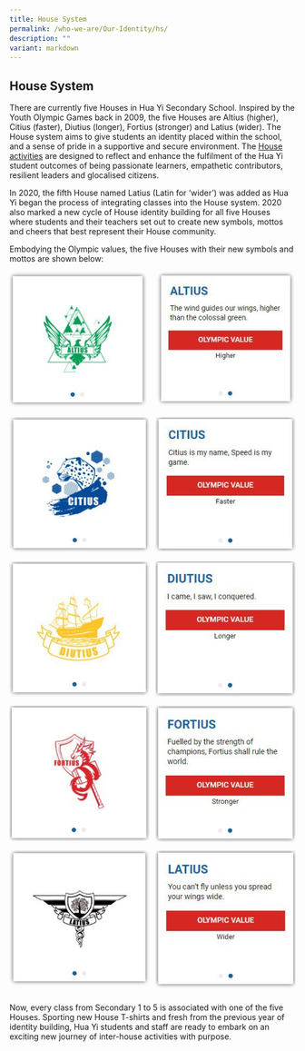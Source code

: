 ```yaml
---
title: House System
permalink: /who-we-are/Our-Identity/hs/
description: ""
variant: markdown
---
```

## House System

There are currently five Houses in Hua Yi Secondary School. Inspired by the Youth Olympic Games back in 2009, the five Houses are Altius (higher), Citius (faster), Diutius (longer), Fortius (stronger) and Latius (wider). The House system aims to give students an identity placed within the school, and a sense of pride in a supportive and secure environment. The&nbsp;[House activities](https://staging.d24qp50d0iaegk.amplifyapp.com/the-huayi-experience/hp/)&nbsp;are designed to reflect and enhance the fulfilment of the Hua Yi student outcomes of being passionate learners, empathetic contributors, resilient leaders and glocalised citizens.

In 2020, the fifth House named Latius (Latin for ‘wider’) was added as Hua Yi began the process of integrating classes into the House system. 2020 also marked a new cycle of House identity building for all five Houses where students and their teachers set out to create new symbols, mottos and cheers that best represent their House community.  

Embodying the Olympic values, the five Houses with their new symbols and mottos are shown below:

<img src="/images/photo1669633022.jpeg" style="width:48%" align="left">
<img src="/images/photo1669633032.jpeg" style="width:49%" align="right">
<br clear="left"><br>

<img src="/images/photo1669633079.jpeg" style="width:49%" align="left">
<img src="/images/photo1669633094.jpeg" style="width:49%" align="right">
<br clear="left"><br>

<img src="/images/photo1669633143.jpeg" style="width:49%" align="left">
<img src="/images/photo1669633153.jpeg" style="width:49%" align="right">
<br clear="left"><br>

<img src="/images/photo1669633196.jpeg" style="width:49%" align="left">
<img src="/images/photo1669633207.jpeg" style="width:49%" align="right">
<br clear="left"><br>

<img src="/images/photo1669633268.jpeg" style="width:49%" align="left">
<img src="/images/photo1669633279.jpeg" style="width:49%" align="right">
<br clear="left"><br>

Now, every class from Secondary 1 to 5 is associated with one of the five Houses. Sporting new House T-shirts and fresh from the previous year of identity building, Hua Yi students and staff are ready to embark on an exciting new journey of inter-house activities with purpose.